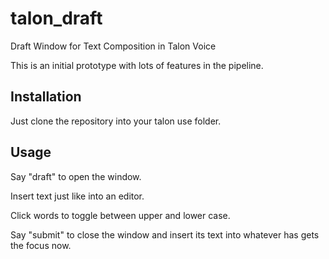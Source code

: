 # talon_draft
Draft Window for Text Composition in Talon Voice

This is an initial prototype with lots of features in the pipeline.

## Installation
Just clone the repository into your talon use folder.

## Usage
Say "draft" to open the window.

Insert text just like into an editor.

Click words to toggle between upper and lower case.

Say "submit" to close the window and insert its text into whatever has gets the focus now.
